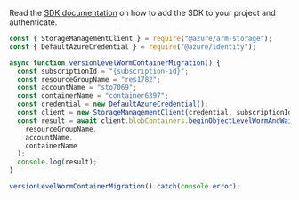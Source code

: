 Read the [SDK documentation](https://github.com/Azure/azure-sdk-for-js/blob/%40azure%2Farm-storage_17.2.0/sdk/storage/arm-storage/README.md) on how to add the SDK to your project and authenticate.

```javascript
const { StorageManagementClient } = require("@azure/arm-storage");
const { DefaultAzureCredential } = require("@azure/identity");

async function versionLevelWormContainerMigration() {
  const subscriptionId = "{subscription-id}";
  const resourceGroupName = "res1782";
  const accountName = "sto7069";
  const containerName = "container6397";
  const credential = new DefaultAzureCredential();
  const client = new StorageManagementClient(credential, subscriptionId);
  const result = await client.blobContainers.beginObjectLevelWormAndWait(
    resourceGroupName,
    accountName,
    containerName
  );
  console.log(result);
}

versionLevelWormContainerMigration().catch(console.error);
```
